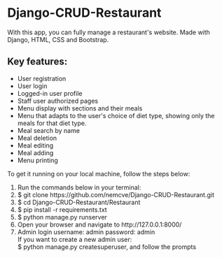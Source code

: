 # Django-CRUD-Restaurant
With this app, you can fully manage a restaurant's website. Made with Django, HTML, CSS and Bootstrap.
<h2>Key features:</h2>
<ul>
  <li>User registration</li>
  <li>User login</li>
  <li>Logged-in user profile</li>
  <li>Staff user authorized pages</li>
  <li>Menu display with sections and their meals</li>
  <li>Menu that adapts to the user's choice of diet type, showing only the meals for that diet type.</li>
  <li>Meal search by name</li>
  <li>Meal deletion</li>
  <li>Meal editing</li>
  <li>Meal adding</li>
  <li>Menu printing</li>
</ul>
To get it running on your local machine, follow the steps below:
<ol>
  <li>Run the commands below in your terminal:</li>
  <li>$ git clone https://github.com/nemcve/Django-CRUD-Restaurant.git</li>
  <li>$ cd Django-CRUD-Restaurant/Restaurant</li>
  <li>$ pip install -r requirements.txt</li>
  <li>$ python manage.py runserver</li>
  <li>Open your browser and navigate to http://127.0.0.1:8000/</li>
  <li>Admin login username: admin password: admin</li>
If you want to create a new admin user:
  <br>$ python manage.py createsuperuser, and follow the prompts
</ol>
